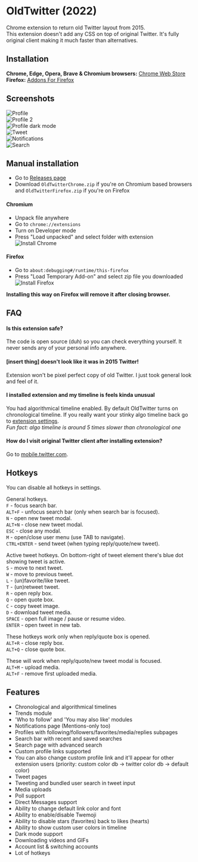 # OldTwitter (2022)
Chrome extension to return old Twitter layout from 2015.  
This extension doesn't add any CSS on top of original Twitter. It's fully original client making it much faster than alternatives.  
  
## Installation
**Chrome, Edge, Opera, Brave & Chromium browsers:** [Chrome Web Store](https://chrome.google.com/webstore/detail/old-twitter-layout-2022/jgejdcdoeeabklepnkdbglgccjpdgpmf)  
**Firefox:** [Addons For Firefox](https://addons.mozilla.org/en-US/firefox/addon/old-twitter-layout-2022/)  
  
## Screenshots  
![Profile](https://lune.dimden.dev/7b17cad5cd.png)  
![Profile 2](https://lune.dimden.dev/e073d858d4.png)  
![Profile dark mode](https://lune.dimden.dev/8e7afd71fe.png)  
![Tweet](https://lune.dimden.dev/2381fb0adb.png)  
![Notifications](https://lune.dimden.dev/079d8c046c.png)  
![Search](https://lune.dimden.dev/575b9d30f1.png)  
  
## Manual installation
- Go to [Releases page](https://github.com/dimdenGD/OldTwitter/releases/)  
- Download `OldTwitterChrome.zip` if you're on Chromium based browsers and `OldTwitterFirefox.zip` if you're on Firefox  
  
#### Chromium
- Unpack file anywhere  
- Go to `chrome://extensions`  
- Turn on Developer mode  
- Press "Load unpacked" and select folder with extension  
![Install Chrome](https://lune.dimden.dev/ef1ac2f9ef.png)  

#### Firefox
- Go to `about:debugging#/runtime/this-firefox`  
- Press "Load Temporary Add-on" and select zip file you downloaded
![Install Firefox](https://lune.dimden.dev/f1bbe6dd0c.png)  
  
**Installing this way on Firefox will remove it after closing browser.**
  
## FAQ
#### Is this extension safe?
The code is open source (duh) so you can check everything yourself. It never sends any of your personal info anywhere.  

#### [insert thing] doesn't look like it was in 2015 Twitter!
Extension won't be pixel perfect copy of old Twitter. I just took general look and feel of it.

#### I installed extension and my timeline is feels kinda unusual
You had algorithmical timeline enabled. By default OldTwitter turns on chronological timeline. If you really want your stinky algo timeline back go to [extension settings](https://twitter.com/old/settings).  
*Fun fact: algo timeline is around 5 times slower than chronological one*  

#### How do I visit original Twitter client after installing extension?
Go to [mobile.twitter.com](https://mobile.twitter.com).

## Hotkeys
You can disable all hotkeys in settings.  
  
General hotkeys.  
`F` - focus search bar.  
`ALT+F` - unfocus search bar (only when search bar is focused).  
`N` - open new tweet modal.  
`ALT+N` - close new tweet modal.  
`ESC` - close any modal.  
`M` - open/close user menu (use TAB to navigate).  
`CTRL+ENTER` - send tweet (when typing reply/quote/new tweet).  
  
Active tweet hotkeys. On bottom-right of tweet element there's blue dot showing tweet is active.  
`S` - move to next tweet.  
`W` - move to previous tweet.  
`L` - (un)favorite/like tweet.  
`T` - (un)retweet tweet.  
`R` - open reply box.  
`Q` - open quote box.  
`C` - copy tweet image.  
`D` - download tweet media.  
`SPACE` - open full image / pause or resume video.  
`ENTER` - open tweet in new tab.  
  
These hotkeys work only when reply/quote box is opened.  
`ALT+R` - close reply box.  
`ALT+Q` - close quote box.  
  
These will work when reply/quote/new tweet modal is focused.  
`ALT+M` - upload media.  
`ALT+F` - remove first uploaded media.   

## Features
- Chronological and algorithmical timelines
- Trends module
- 'Who to follow' and 'You may also like' modules
- Notifications page (Mentions-only too)
- Profiles with following/followers/favorites/media/replies subpages
- Search bar with recent and saved searches
- Search page with advanced search
- Custom profile links supported
- You can also change custom profile link and it'll appear for other extension users (priority: custom color db -> twitter color db -> default color)
- Tweet pages
- Tweeting and bundled user search in tweet input
- Media uploads
- Poll support
- Direct Messages support
- Ability to change default link color and font
- Ability to enable/disable Twemoji
- Ability to disable stars (favorites) back to likes (hearts)
- Ability to show custom user colors in timeline
- Dark mode support
- Downloading videos and GIFs
- Account list & switching accounts
- Lot of hotkeys